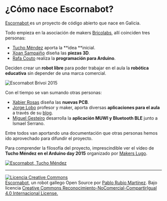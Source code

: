 # ¿Cómo nace Escornabot?

[Escornabot ](http://escornabot.com/web/)es un proyecto de código abierto que nace en Galicia.

Todo empieza en la asociación de makers [Bricolabs](https://bricolabs.cc/), allí coinciden tres personas:

* [Tucho Méndez](https://twitter.com/procastino) aporta la **idea **inicial.
* [Xoan Sampaiño](https://twitter.com/xoan) diseña las **piezas 3D**.
* [Rafa Couto](https://twitter.com/caligari_pub) realiza la **programación para Arduino**.

Deciden crear un **robot libre** para poder trabajar en el aula la **robótica educativa** sin depender de una marca comercial.

![Escornabot Brivoi 2015](https://escornabot.com/web/sites/default/files/node_attachs/brivoi.jpg)

Con el tiempo se van sumando otras personas:

* [Xabier Rosas](https://twitter.com/xdesig) diseña las **nuevas PCB**.
* [Jorge Lobo](https://twitter.com/lobo_tic) profesor y maker, aporta diversas **aplicaciones para el aula** a través de su [blog](http://www.lobotic.es/).
* [Miguel Gesteiro](https://github.com/mgesteiro) desarrolla la **aplicación MUWI y Bluetooth BLE** junto a Ismael Serrano.

Entre todos van aportando una documentación que otras personas hemos ido aprovechado para difundir el proyecto.

Para comprender la filosofía del proyecto, imprescindible ver el vídeo de **Tucho Méndez en el Arduino day 2015** organizado por [Makers Lugo](http://makerslugo.org/).

[![Escornabot, Tucho Méndez](http://img.youtube.com/vi/Czaiu6NDMSw/0.jpg)](https://youtu.be/Czaiu6NDMSw "Escornabot, Tucho Méndez")

---

[![Licencia Creative Commons](https://licensebuttons.net/l/by-nc-sa/4.0/80x15.png)](https://creativecommons.org/licenses/by-nc-sa/4.0/)  
[Escornabot](http://escornabot.com/web/), un robot gallego Open Source por [Pablo Rubio Martínez](https://legacy.gitbook.com/@pablorubiomartinez).  Bajo licencia [Creative Commons Reconocimiento-NoComercial-CompartirIgual 4.0 Internacional License.](https://creativecommons.org/licenses/by-nc-sa/4.0/)

